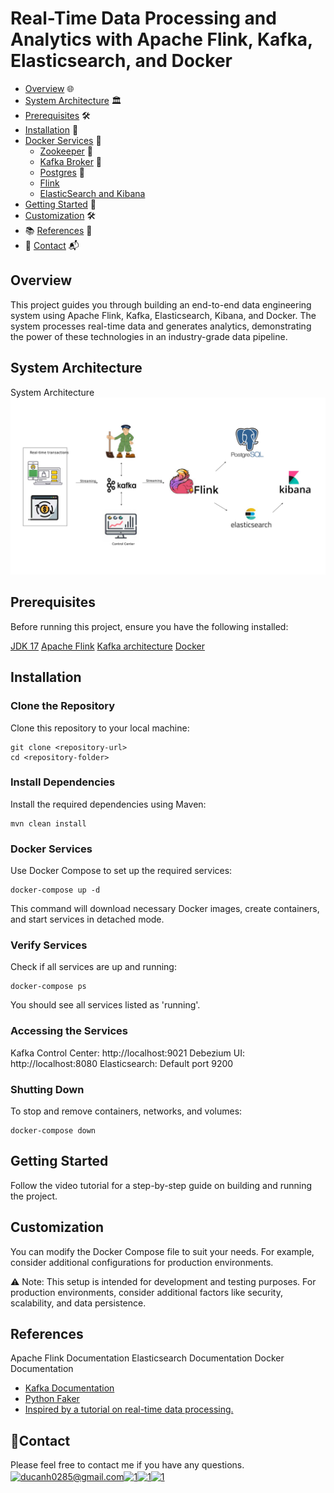 # Real-Time Data Processing and Analytics with Apache Flink, Kafka, Elasticsearch, and Docker

* [Overview](#overview) 🌐
* [System Architecture](#system-architecture) 🏛️
* [Prerequisites](#prerequisites) 🛠️
* [Installation](#installation) 🚀
* [Docker Services](#docker-services) 🐳
    * [Zookeeper](#zookeeper) 🐘
    * [Kafka Broker](#kafka-broker) 🚀
    * [Postgres](#postgres) 🐘
    * [Flink](#flink)
    * [ElasticSearch and Kibana](#ELKstack)
* [Getting Started](#getting-started) 🚦
* [Customization](#customization) 🛠️
* 📚 [References](#references) 📖
* 📧 [Contact](#contact) 📬


## Overview
This project guides you through building an end-to-end data engineering system using Apache Flink, Kafka, Elasticsearch, Kibana, and Docker. The system processes real-time data and generates analytics, demonstrating the power of these technologies in an industry-grade data pipeline.

## System Architecture
System Architecture
![](./image-for-project/architecture.jpg)

## Prerequisites
Before running this project, ensure you have the following installed:

[JDK 17](https://www.oracle.com/java/technologies/downloads/#java17)
[Apache Flink](https://flink.apache.org/downloads/)
[Kafka architecture](https://docs.confluent.io/platform/current/connect/index.html)
[Docker](https://docs.confluent.io/platform/current/connect/index.html)

## Installation
### Clone the Repository
Clone this repository to your local machine:

```
git clone <repository-url>
cd <repository-folder>
```

### Install Dependencies
Install the required dependencies using Maven:

```
mvn clean install
```

### Docker Services
Use Docker Compose to set up the required services:

```
docker-compose up -d
```

This command will download necessary Docker images, create containers, and start services in detached mode.

### Verify Services
Check if all services are up and running:

```
docker-compose ps
```
You should see all services listed as 'running'.


### Accessing the Services
Kafka Control Center: http://localhost:9021
Debezium UI: http://localhost:8080
Elasticsearch: Default port 9200

### Shutting Down
To stop and remove containers, networks, and volumes:

```
docker-compose down
```

## Getting Started
Follow the video tutorial for a step-by-step guide on building and running the project.

## Customization
You can modify the Docker Compose file to suit your needs. For example, consider additional configurations for production environments.

⚠️ Note: This setup is intended for development and testing purposes. For production environments, consider additional factors like security, scalability, and data persistence.

## References
Apache Flink Documentation
Elasticsearch Documentation
Docker Documentation
- [Kafka Documentation](https://kafka.apache.org/documentation/)
- [Python Faker](https://faker.readthedocs.io/en/master/)
- [Inspired by a tutorial on real-time data processing.](https://www.youtube.com/watch?v=deepQRXnniM&t=384s)

## 📧Contact
Please feel free to contact me if you have any questions.
<a href="https://ducanh0285@gmail.com" target="blank"><img align="center" src="https://img.icons8.com/color/48/000000/gmail--v2.png" alt="ducanh0285@gmail.com" height="30" width="40" /></a><a href="https://www.facebook.com/ducanh.pp" target="blank"><img align="center" src="https://raw.githubusercontent.com/rahuldkjain/github-profile-readme-generator/master/src/images/icons/Social/facebook.svg" alt="1" height="30" width="40" /></a><a href="https://twitter.com/Ducann02Nguyen" target="blank"><img align="center" src="https://raw.githubusercontent.com/rahuldkjain/github-profile-readme-generator/master/src/images/icons/Social/twitter.svg" alt="1" height="30" width="40" /></a><a href="https://www.linkedin.com/in/ducanhnt/" target="blank"><img align="center" src="https://raw.githubusercontent.com/rahuldkjain/github-profile-readme-generator/master/src/images/icons/Social/linked-in-alt.svg" alt="1" height="30" width="40" /></a>

